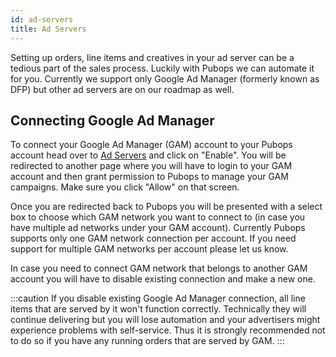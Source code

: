 ```yaml
---
id: ad-servers
title: Ad Servers
---
```


Setting up orders, line items and creatives in your ad server can be a tedious part of the sales process. Luckily with Pubops we can automate it for you. Currently we support only Google Ad Manager (formerly known as DFP) but other ad servers are on our roadmap as well.

## Connecting Google Ad Manager

To connect your Google Ad Manager (GAM) account to your Pubops account head over to [Ad Servers](https://pubops.io/publisher/ad-servers) and click on "Enable". You will be redirected to another page where you will have to login to your GAM account and then grant permission to Pubops to manage your GAM campaigns. Make sure you click "Allow" on that screen.

Once you are redirected back to Pubops you will be presented with a select box to choose which GAM network you want to connect to (in case you have multiple ad networks under your GAM account). Currently Pubops supports only one GAM network connection per account. If you need support for multiple GAM networks per account please let us know.

In case you need to connect GAM network that belongs to another GAM account you will have to disable existing connection and make a new one.

:::caution
If you disable existing Google Ad Manager connection, all line items that are served by it won't function correctly. Technically they will continue delivering but you will lose automation and your advertisers might experience problems with self-service. Thus it is strongly recommended not to do so if you have any running orders that are served by GAM.
:::